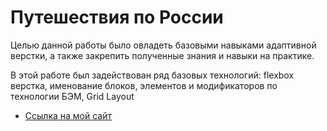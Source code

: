 # Путешествия по России

Целью данной работы было овладеть базовыми навыками адаптивной верстки, а также закрепить полученные знания и навыки на практике.

В этой работе был задействован ряд базовых технологий: flexbox верстка, именование блоков, элементов и модификаторов по технологии БЭМ, Grid Layout

* [Ссылка на мой сайт](https://www.figma.com/file/5S2WSbEFL6awjVWJ0NWL8Q/Sprint-3_-Russia-_-desktop-mobile?node-id=28503%3A0)
